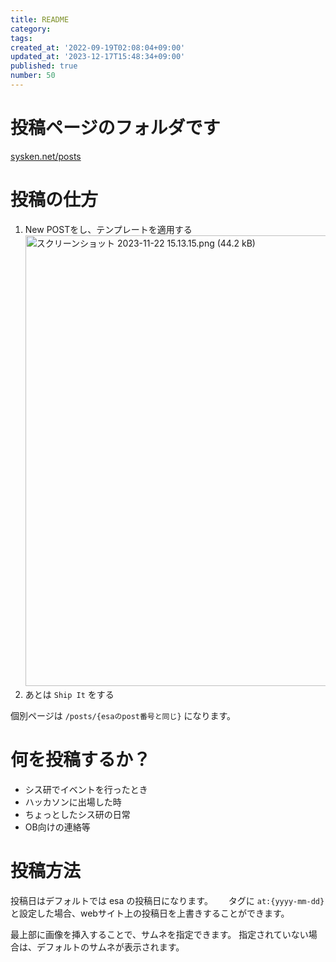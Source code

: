 ```yaml
---
title: README
category:
tags:
created_at: '2022-09-19T02:08:04+09:00'
updated_at: '2023-12-17T15:48:34+09:00'
published: true
number: 50
---
```


# 投稿ページのフォルダです
[sysken.net/posts](https://www.sysken.net/posts)

# 投稿の仕方

1. New POSTをし、テンプレートを適用する
    <img width="721" alt="スクリーンショット 2023-11-22 15.13.15.png (44.2 kB)" src="/img/markdown/50/b961776a-3e83-493a-927b-72ccc8acc44f.webp">
2. あとは `Ship It` をする

個別ページは `/posts/{esaのpost番号と同じ}` になります。

# 何を投稿するか？

- シス研でイベントを行ったとき
- ハッカソンに出場した時
- ちょっとしたシス研の日常
- OB向けの連絡等

# 投稿方法

投稿日はデフォルトでは esa の投稿日になります。　　
タグに `at:{yyyy-mm-dd}` と設定した場合、webサイト上の投稿日を上書きすることができます。

最上部に画像を挿入することで、サムネを指定できます。
指定されていない場合は、デフォルトのサムネが表示されます。

